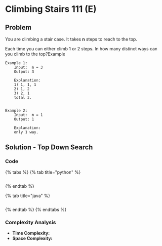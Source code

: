 # Climbing Stairs 111 \(E\)

## Problem

You are climbing a stair case. It takes **n** steps to reach to the top.

Each time you can either climb 1 or 2 steps. In how many distinct ways can you climb to the top?Example

```text
Example 1:
	Input:  n = 3
	Output: 3
	
	Explanation:
	1) 1, 1, 1
	2) 1, 2
	3) 2, 1
	total 3.


Example 2:
	Input:  n = 1
	Output: 1
	
	Explanation:  
	only 1 way.
```

## Solution - Top Down Search 

### Code

{% tabs %}
{% tab title="python" %}
```python

```
{% endtab %}

{% tab title="java" %}
```

```
{% endtab %}
{% endtabs %}

### Complexity Analysis

* **Time Complexity:**
* **Space Complexity:**

